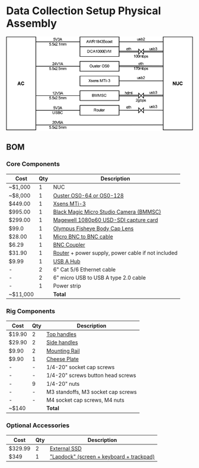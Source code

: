 # Data Collection Setup Physical Assembly

![Wiring diagram](/docs/wiring.svg)

## BOM

### Core Components
| Cost | Qty | Description |
| ---- | --- | ----------- |
| ~$1,000 | 1 | NUC |
| ~$8,000 | 1 | [Ouster OS0-64 or OS0-128](https://ouster.com/products/hardware/os0-lidar-sensor) |
| $449.00 | 1 | [Xsens MTi-3](https://shop.movella.com/us/product-lines/sensor-modules/products/mti-3-ahrs-development-kit) |
| $995.00 | 1 | [Black Magic Micro Studio Camera (BMMSC)](https://www.bhphotovideo.com/c/product/1787638-REG/blackmagic_design_micro_studio_camera_4k.html) |
| $299.00 | 1 | [Magewell 1080p60 USD-SDI capture card](https://www.bhphotovideo.com/c/product/1350328-REG/magewell_32070_usb_3_0_sdi_capture.html) |
| $99.0 | 1 | [Olympus Fisheye Body Cap Lens](https://www.bhphotovideo.com/c/product/1026132-REG/olympus_v325040bw000_bcl_0980_fisheye_body_cap.html)
| $28.00 | 1 | [Micro BNC to BNC cable](https://www.amazon.com/HangTon-Female-Adapter-Blackmagic-Monitor/dp/B09BJQNDNP) |
| $6.29 | 1 | [BNC Coupler](https://www.amazon.com/TLS-eagle-Coaxial-Coupler-Straight-Connector/dp/B083LZ39HM/) |
| $31.90 | 1 | [Router](https://www.amazon.com/GL-iNet-GL-AR300M16-Ext-Pre-Installed-Performance-Programmable/dp/B07794JRC5) + power supply, power cable if not included |
| $9.99 | 1 | [USB A Hub](https://www.bhphotovideo.com/c/product/1496562-REG/xcellon_usb_4311_2_slim_4_port_usb_3_1.html) |
| - | 2 | 6" Cat 5/6 Ethernet cable |
| - | 2 | 6" micro USB to USB A type 2.0 cable
| - | 1 | Power strip |
| ~$11,000 | | **Total** |


### Rig Components

| Cost | Qty | Description |
| ---- | --- | ----------- |
| $19.90 | 2 | [Top handles](https://www.bhphotovideo.com/c/product/1736879-REG/smallrig_1638c_top_handle_1_4_20_screws.html) |
| $29.90 | 2 | [Side handles](https://www.bhphotovideo.com/c/product/1689008-REG/smallrig_3813_mini_nato_side_handle.html) |
| $9.90 | 2 | [Mounting Rail](https://www.bhphotovideo.com/c/product/1502679-REG/smallrig_1195b_quick_release_safety_rail.html) |
| $9.90 | 1 | [Cheese Plate](https://www.bhphotovideo.com/c/product/1726809-REG/camvate_c3101_universal_cheese_plate_extension.html) |
| - | - | 1/4-20" socket cap screws |
| - | - | 1/4-20" screws button head screws |
| - | 9 | 1/4-20" nuts |
| - | - | M3 standoffs, M3 socket cap screws |
| - | - | M4 socket cap screws, M4 nuts |
| ~$140 | | **Total** |

### Optional Accessories

| Cost | Qty | Description |
| ---- | --- | ----------- |
| $329.99 | 2 | [External SSD](https://www.bhphotovideo.com/c/product/1595436-REG/sandisk_sdssde81_4t00_g25_4tb_extremepro_portable_ssd.html) |
| $349 | 1 | ["Lapdock" (screen + keyboard + trackpad)](https://www.amazon.com/NexDock-Touchscreen-Wireless-Portable-Compatible/dp/B0CSK2T47Q/) |
